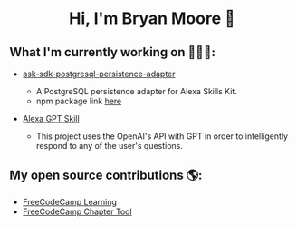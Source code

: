 <p align="center"> <h1 align="center">Hi, I'm Bryan Moore 👋</h1> </p>
<p align="center">
</p>

## What I'm currently working on 👨🏻‍💻: 
- <a href="https://github.com/bryanleemoore/ask-sdk-postgresql-persistence-adapter">ask-sdk-postgresql-persistence-adapter</a> 
     - A PostgreSQL persistence adapter for Alexa Skills Kit.
     - npm package link <a href="https://www.npmjs.com/package/ask-sdk-postgresql-persistence-adapter">here</a>

- <a href="https://github.com/bryanleemoore/alexa-gpt">Alexa GPT Skill</a> 
     - This project uses the OpenAI's API with GPT in order to intelligently respond to any of the user's questions.

## My open source contributions 🌎: 
- <a href="https://github.com/freeCodeCamp/freeCodeCamp/pulls?q=is%3Apr+author%3Abryanleemoore">FreeCodeCamp Learning</a>
- <a href="https://github.com/freeCodeCamp/chapter/pulls?q=is%3Apr+author%3Abryanleemoore">FreeCodeCamp Chapter Tool</a>
